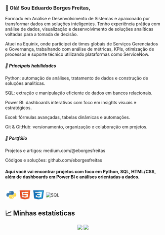 ###  👋 Olá! Sou Eduardo Borges Freitas, 

<div>
Formado em Análise e Desenvolvimento de Sistemas e apaixonado por transformar dados em soluções inteligentes. Tenho experiência prática com análise de dados, visualização e desenvolvimento de soluções analíticas voltadas para a tomada de decisão.

Atuei na Equinix, onde participei de times globais de Serviços Gerenciados e Governança, trabalhando com análise de métricas, KPIs, otimização de processos e suporte técnico utilizando plataformas como ServiceNow.

##### 🧠 Principais habilidades
Python: automação de análises, tratamento de dados e construção de soluções analíticas.

SQL: extração e manipulação eficiente de dados em bancos relacionais.

Power BI: dashboards interativos com foco em insights visuais e estratégicos.

Excel: fórmulas avançadas, tabelas dinâmicas e automações.

Git & GitHub: versionamento, organização e colaboração em projetos.

##### 📁 Portfólio
Projetos e artigos: medium.com/@eborgesfreitas

Códigos e soluções: github.com/eborgesfreitas

</div>

#### Aqui você vai encontrar projetos com foco em Python, SQL, HTML/CSS, além de dashboards em Power BI e análises orientadas a dados.
<div style="display: inline_block"><br>
  <img align="center" alt="Rafa-Python" height="30" width="40" src="https://raw.githubusercontent.com/devicons/devicon/master/icons/python/python-original.svg">
  <img align="center" alt="Rafa-HTML" height="30" width="40" src="https://raw.githubusercontent.com/devicons/devicon/master/icons/html5/html5-original.svg">
  <img align="center" alt="Rafa-CSS" height="30" width="40" src="https://raw.githubusercontent.com/devicons/devicon/master/icons/css3/css3-original.svg">
  <img align="center" alt="SQL" height="30" width="40" src="https://www.eia.ai/content-assets/public/eyJhbGciOiJIUzI1NiJ9.eyJvYmplY3Rfa2V5IjoiaWl1M2hiOXJ2cXV5ajRpYXpjejhyaGl2ZGRkciIsImRvbWFpbiI6Ind3dy5laWEuYWkifQ.qJsoAnnPzcXuempOPv7mrroB9RxHJvFO5Yh8ZfJtSr4">
</div>

## :chart_with_upwards_trend: Minhas estatísticas

 <div align='center'>
  <img height="160em" src="https://github-readme-stats-git-masterrstaa-rickstaa.vercel.app/api?username=eborgesfreitas&show_icons=true&theme=blue-green&include_all_commits=true&count_private=true"/>
  <img height="160em" src="https://github-readme-stats-git-masterrstaa-rickstaa.vercel.app/api/top-langs/?username=eborgesfreitas&layout=compact&langs_count=7&theme=blue-green"/>
</div>
